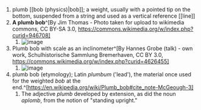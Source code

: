 1. plumb [[bob (physics)|bob]]; a weight, usually with a pointed tip on the bottom, suspended from a string and used as a vertical reference [[line]]
2. **A plumb bob**^[By Jim Thomas - Photo taken for upload to wikimedia commons, CC BY-SA 3.0, https://commons.wikimedia.org/w/index.php?curid=946708]
	1. ![image](https://upload.wikimedia.org/wikipedia/commons/thumb/9/9d/Plumb_bob.jpg/324px-Plumb_bob.jpg)
3. Plumb bob with scale as an inclinometer^[By Hannes Grobe (talk) - own work, Schulhistorische Sammlung Bremerhaven, CC BY 3.0, https://commons.wikimedia.org/w/index.php?curid=4626455]
	1. ![image](https://upload.wikimedia.org/wikipedia/commons/thumb/d/da/Lot_hg.jpg/565px-Lot_hg.jpg)
4. plumb bob (etymology);  Latin *plumbum* ('lead'), the material once used for the weighted *bob* at the end.^[https://en.wikipedia.org/wiki/Plumb_bob#cite_note-McGeough-3]
	1. The adjective *plumb* developed by extension, as did the noun *aplomb*, from the notion of "standing upright."